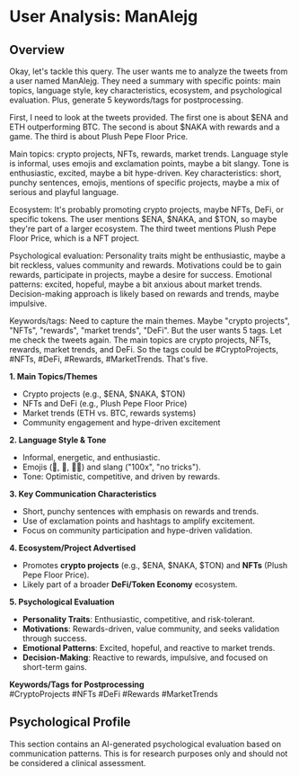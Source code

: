 # User Analysis: ManAlejg

## Overview

<think>
Okay, let's tackle this query. The user wants me to analyze the tweets from a user named ManAlejg. They need a summary with specific points: main topics, language style, key characteristics, ecosystem, and psychological evaluation. Plus, generate 5 keywords/tags for postprocessing.

First, I need to look at the tweets provided. The first one is about $ENA and ETH outperforming BTC. The second is about $NAKA with rewards and a game. The third is about Plush Pepe Floor Price. 

Main topics: crypto projects, NFTs, rewards, market trends. Language style is informal, uses emojis and exclamation points, maybe a bit slangy. Tone is enthusiastic, excited, maybe a bit hype-driven. Key characteristics: short, punchy sentences, emojis, mentions of specific projects, maybe a mix of serious and playful language.

Ecosystem: It's probably promoting crypto projects, maybe NFTs, DeFi, or specific tokens. The user mentions $ENA, $NAKA, and $TON, so maybe they're part of a larger ecosystem. The third tweet mentions Plush Pepe Floor Price, which is a NFT project.

Psychological evaluation: Personality traits might be enthusiastic, maybe a bit reckless, values community and rewards. Motivations could be to gain rewards, participate in projects, maybe a desire for success. Emotional patterns: excited, hopeful, maybe a bit anxious about market trends. Decision-making approach is likely based on rewards and trends, maybe impulsive.

Keywords/tags: Need to capture the main themes. Maybe "crypto projects", "NFTs", "rewards", "market trends", "DeFi". But the user wants 5 tags. Let me check the tweets again. The main topics are crypto projects, NFTs, rewards, market trends, and DeFi. So the tags could be #CryptoProjects, #NFTs, #DeFi, #Rewards, #MarketTrends. That's five.
</think>

**1. Main Topics/Themes**  
- Crypto projects (e.g., $ENA, $NAKA, $TON)  
- NFTs and DeFi (e.g., Plush Pepe Floor Price)  
- Market trends (ETH vs. BTC, rewards systems)  
- Community engagement and hype-driven excitement  

**2. Language Style & Tone**  
- Informal, energetic, and enthusiastic.  
- Emojis (💨, 🚨, 😮‍💨) and slang ("100x", "no tricks").  
- Tone: Optimistic, competitive, and driven by rewards.  

**3. Key Communication Characteristics**  
- Short, punchy sentences with emphasis on rewards and trends.  
- Use of exclamation points and hashtags to amplify excitement.  
- Focus on community participation and hype-driven validation.  

**4. Ecosystem/Project Advertised**  
- Promotes **crypto projects** (e.g., $ENA, $NAKA, $TON) and **NFTs** (Plush Pepe Floor Price).  
- Likely part of a broader **DeFi/Token Economy** ecosystem.  

**5. Psychological Evaluation**  
- **Personality Traits**: Enthusiastic, competitive, and risk-tolerant.  
- **Motivations**: Rewards-driven, value community, and seeks validation through success.  
- **Emotional Patterns**: Excited, hopeful, and reactive to market trends.  
- **Decision-Making**: Reactive to rewards, impulsive, and focused on short-term gains.  

**Keywords/Tags for Postprocessing**  
#CryptoProjects #NFTs #DeFi #Rewards #MarketTrends

## Psychological Profile

This section contains an AI-generated psychological evaluation based on communication patterns. This is for research purposes only and should not be considered a clinical assessment.